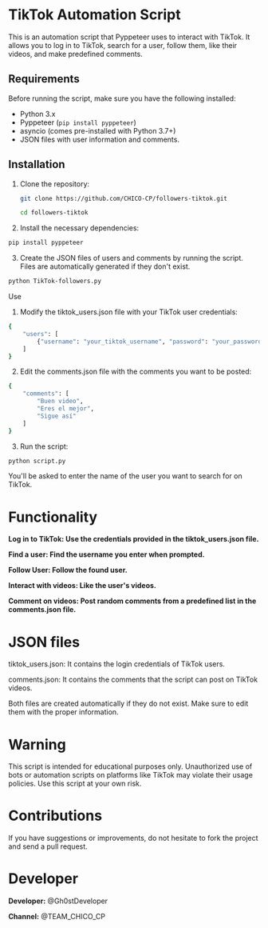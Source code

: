 # TikTok Automation Script

This is an automation script that Pyppeteer uses to interact with TikTok. It allows you to log in to TikTok, search for a user, follow them, like their videos, and make predefined comments.

## Requirements

Before running the script, make sure you have the following installed:

- Python 3.x
- Pyppeteer (`pip install pyppeteer`)
- asyncio (comes pre-installed with Python 3.7+)
- JSON files with user information and comments.

## Installation

1. Clone the repository:

   ```bash
   git clone https://github.com/CHICO-CP/followers-tiktok.git
   ```
   ```bash
   cd followers-tiktok
   ```

2. Install the necessary dependencies:
```bash
pip install pyppeteer
```

3. Create the JSON files of users and comments by running the script. Files are automatically generated if they don't exist.

```bash
python TikTok-followers.py
```

Use

1. Modify the tiktok_users.json file with your TikTok user credentials:

```bash
{
    "users": [
        {"username": "your_tiktok_username", "password": "your_password"}
    ]
}
```

2. Edit the comments.json file with the comments you want to be posted:

```bash
{
    "comments": [
        "Buen video",
        "Eres el mejor",
        "Sigue así"
    ]
}
```

3. Run the script:

```bash
python script.py
```
You'll be asked to enter the name of the user you want to search for on TikTok.



# Functionality

**Log in to TikTok: Use the credentials provided in the tiktok_users.json file.**

**Find a user: Find the username you enter when prompted.**

**Follow User: Follow the found user.**

**Interact with videos: Like the user's videos.**

**Comment on videos: Post random comments from a predefined list in the comments.json file.**


# JSON files

tiktok_users.json: It contains the login credentials of TikTok users.

comments.json: It contains the comments that the script can post on TikTok videos.


Both files are created automatically if they do not exist. Make sure to edit them with the proper information.

# Warning

This script is intended for educational purposes only. Unauthorized use of bots or automation scripts on platforms like TikTok may violate their usage policies. Use this script at your own risk.

# Contributions

If you have suggestions or improvements, do not hesitate to fork the project and send a pull request.

# Developer

**Developer:** @Gh0stDeveloper

**Channel:** @TEAM_CHICO_CP
